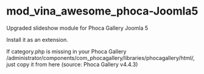# mod_vina_awesome_phoca-Joomla5
Upgraded slideshow module for Phoca Gallery Joomla 5

Install it as an extension.

If category.php is missing in your Phoca Gallery /administrator/components/com_phocagallery/libraries/phocagallery/html/, just copy it from here (source: Phoca Gallery v4.4.3)

